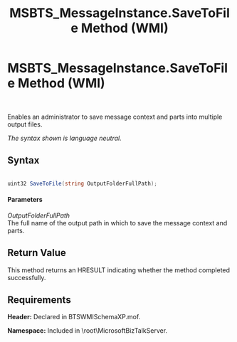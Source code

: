 ﻿---
title: MSBTS_MessageInstance.SaveToFile Method (WMI)
TOCTitle: MSBTS_MessageInstance.SaveToFile Method (WMI)
ms:assetid: 7758e76b-a0e6-4830-9974-b82365f03265
ms:mtpsurl: https://msdn.microsoft.com/library/Aa560882(v=BTS.80)
ms:contentKeyID: 51529034
ms.date: 08/30/2017
mtps_version: v=BTS.80
---

# MSBTS\_MessageInstance.SaveToFile Method (WMI)

 

Enables an administrator to save message context and parts into multiple output files.

*The syntax shown is language neutral.*

## Syntax

```C#
  
uint32 SaveToFile(string OutputFolderFullPath);  
```

#### Parameters

*OutputFolderFullPath*  
The full name of the output path in which to save the message context and parts.

## Return Value

This method returns an HRESULT indicating whether the method completed successfully.

## Requirements

**Header:** Declared in BTSWMISchemaXP.mof.

**Namespace:** Included in \\root\\MicrosoftBizTalkServer.

